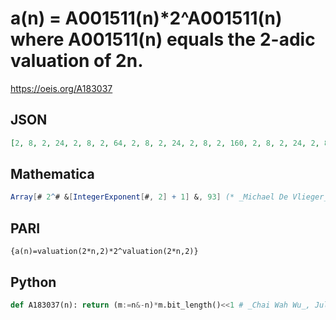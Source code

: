 # a\(n\) \= A001511\(n\)\*2^A001511\(n\) where A001511\(n\) equals the 2\-adic valuation of 2n\.
https://oeis.org/A183037
## JSON
```JSON
[2, 8, 2, 24, 2, 8, 2, 64, 2, 8, 2, 24, 2, 8, 2, 160, 2, 8, 2, 24, 2, 8, 2, 64, 2, 8, 2, 24, 2, 8, 2, 384, 2, 8, 2, 24, 2, 8, 2, 64, 2, 8, 2, 24, 2, 8, 2, 160, 2, 8, 2, 24, 2, 8, 2, 64, 2, 8, 2, 24, 2, 8, 2, 896, 2, 8, 2, 24, 2, 8, 2, 64, 2, 8, 2, 24, 2, 8, 2, 160, 2, 8, 2, 24, 2, 8, 2, 64, 2, 8, 2, 24, 2]
```
## Mathematica
```Mathematica
Array[# 2^# &[IntegerExponent[#, 2] + 1] &, 93] (* _Michael De Vlieger_, Nov 06 2018 *)
```
## PARI
```PARI
{a(n)=valuation(2*n,2)*2^valuation(2*n,2)}
```
## Python
```Python
def A183037(n): return (m:=n&-n)*m.bit_length()<<1 # _Chai Wah Wu_, Jul 12 2022
```
